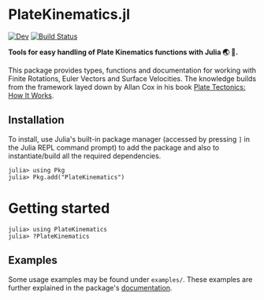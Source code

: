 # PlateKinematics.jl

[![Dev](https://img.shields.io/badge/docs-dev-blue.svg)](https://valeespinozaf.github.io/PlateKinematics.jl/dev/)
[![Build Status](https://github.com/ValeEspinozaF/PlateKinematics.jl/workflows/CI/badge.svg)](https://github.com/JuliaGeodynamics/GeoParams.jl/actions)

<!-- description -->
<p>
  <strong> Tools for easy handling of Plate Kinematics functions with Julia 🌏 📐. </strong>
</p>

This package provides types, functions and documentation for working with Finite Rotations, Euler Vectors 
and Surface Velocities. The knowledge builds from the framework layed down by Allan Cox in his book 
<a href="https://www.wiley.com/en-us/Plate+Tectonics%3A+How+It+Works-p-9781444314212">Plate Tectonics: How It Works</a>.


<!-- installation -->
## Installation

To install, use Julia's built-in package manager (accessed by pressing `]` in the Julia REPL command prompt) 
to add the package and also to instantiate/build all the required dependencies.

```@julia
julia> using Pkg
julia> Pkg.add("PlateKinematics")
```


# Getting started

```@julia
julia> using PlateKinematics
julia> ?PlateKinematics
```

## Examples

Some usage examples may be found under `examples/`. These examples are further explained in the package's [documentation]. 


<!-- reach out
## Getting help

Interested in PlateKinematics.jl? Encountered an issue? or simply trying to figure out how to use it? 
Please feel free to ask questions and get in touch! 
Check out the 
[examples](https://github.com/ValeEspinozaF/PlateKinematics.jl/tree/main/examples) and 
[open an issue](https://github.com/ValeEspinozaF/PlateKinematics.jl/issues/new) or 
[start a discussion](https://github.com/ValeEspinozaF/PlateKinematics.jl/discussions/new) 
if you have any questions, comments, suggestions, etc. 
-->


<!-- citing
## Citing

If you use PlateKinematics.jl in research, teaching, or other activities, we would be grateful 
if you could mention PlateKinematics.jl and cite our paper:
 -->


[PlateKinematics.jl]: https://github.com/ValeEspinozaF/PlateKinematics.jl
[documentation]: https://valeespinozaf.github.io/PlateKinematics.jl/dev/